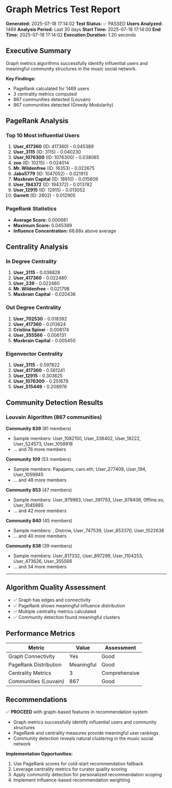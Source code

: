 # Graph Metrics Test Report

**Generated:** 2025-07-18 17:14:02
**Test Status:** ✅ PASSED
**Users Analyzed:** 1469
**Analysis Period:** Last 30 days
**Start Time:** 2025-07-18 17:14:00
**End Time:** 2025-07-18 17:14:02
**Execution Duration:** 1.20 seconds

## Executive Summary

Graph metrics algorithms successfully identify influential users and meaningful community structures in the music social network.

**Key Findings:**
- PageRank calculated for 1469 users
- 3 centrality metrics computed
- 867 communities detected (Louvain)
- 867 communities detected (Greedy Modularity)

## PageRank Analysis

### Top 10 Most Influential Users
1. **User_417360** (ID: 417360) - 0.045389
2. **User_3115** (ID: 3115) - 0.040230
3. **User_1076300** (ID: 1076300) - 0.038065
4. **zoo** (ID: 10215) - 0.024014
5. **Mr. Wildenfree** (ID: 16353) - 0.022675
6. **Jabo5779** (ID: 1047052) - 0.021913
7. **Maxbrain Capital** (ID: 18910) - 0.015609
8. **User_194372** (ID: 194372) - 0.013782
9. **User_12915** (ID: 12915) - 0.013052
10. **Garrett** (ID: 2802) - 0.012905

### PageRank Statistics
- **Average Score:** 0.000681
- **Maximum Score:** 0.045389
- **Influence Concentration:** 66.68x above average

## Centrality Analysis

### In Degree Centrality
1. **User_3115** - 0.038828
2. **User_417360** - 0.022480
3. **User_239** - 0.022480
4. **Mr. Wildenfree** - 0.021798
5. **Maxbrain Capital** - 0.020436

### Out Degree Centrality
1. **User_702530** - 0.018392
2. **User_417360** - 0.013624
3. **Cristina Spinei** - 0.008174
4. **User_355566** - 0.006131
5. **Maxbrain Capital** - 0.005450

### Eigenvector Centrality
1. **User_3115** - 0.597822
2. **User_417360** - 0.561241
3. **User_12915** - 0.303625
4. **User_1076300** - 0.251679
5. **User_515449** - 0.208976

## Community Detection Results

### Louvain Algorithm (867 communities)

**Community 839** (81 members)
- Sample members: User_1082150, User_338402, User_18222, User_524573, User_1058918
- ... and 76 more members

**Community 109** (53 members)
- Sample members: Papajams, caro.eth, User_277409, User_194, User_1059945
- ... and 48 more members

**Community 853** (47 members)
- Sample members: User_979983, User_391793, User_978406, 0ffline.xo, User_1045985
- ... and 42 more members

**Community 840** (45 members)
- Sample members: , Distrow, User_747539, User_853370, User_1022638
- ... and 40 more members

**Community 838** (39 members)
- Sample members: User_817332, User_897299, User_1104253, User_473626, User_355566
- ... and 34 more members

---

## Algorithm Quality Assessment

- ✅ Graph has edges and connectivity
- ✅ PageRank shows meaningful influence distribution
- ✅ Multiple centrality metrics calculated
- ✅ Community detection found meaningful clusters

## Performance Metrics

| Metric | Value | Assessment |
|--------|-------|------------|
| Graph Connectivity | Yes | Good |
| PageRank Distribution | Meaningful | Good |
| Centrality Metrics | 3 | Comprehensive |
| Communities (Louvain) | 867 | Good |

## Recommendations

✅ **PROCEED** with graph-based features in recommendation system
- Graph metrics successfully identify influential users and community structures
- PageRank and centrality measures provide meaningful user rankings
- Community detection reveals natural clustering in the music social network

**Implementation Opportunities:**
1. Use PageRank scores for cold-start recommendation fallback
2. Leverage centrality metrics for curator quality scoring
3. Apply community detection for personalized recommendation scoping
4. Implement influence-based recommendation weighting
